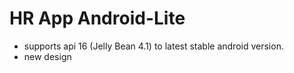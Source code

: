 # HR App Android-Lite 

- supports api 16 (Jelly Bean 4.1) to latest stable android version.
- new design
